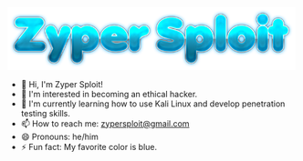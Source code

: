 ![[Zyper Sploit]](images/text.png)

- 👋 Hi, I'm Zyper Sploit!
- 👀 I'm interested in becoming an ethical hacker.
- 🌱 I'm currently learning how to use Kali Linux and develop penetration testing skills.
- 📫 How to reach me: zypersploit@gmail.com
- 😄 Pronouns: he/him
- ⚡ Fun fact: My favorite color is blue.